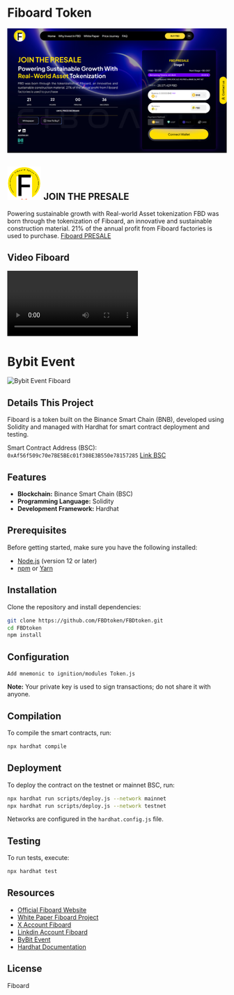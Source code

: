 # Fiboard Token
![SnapShot Fiboard Project](files/fiboard_snappshot.png)



## ![Logo Fiboard](files/fiboard.svg) JOIN THE PRESALE
Powering sustainable growth with Real-world Asset tokenization
FBD was born through the tokenization of Fiboard, an innovative and sustainable construction material. 21% of the annual profit from Fiboard factories is used to purchase.
[Fiboard PRESALE](https://fiboard.org/)

## Video Fiboard
![video FBD](files/fbd.mp4)

# Bybit Event
![Bybit Event Fiboard](https://www.youtube.com/shorts/UfNhDbusZPY)

## Details This Project
Fiboard is a token built on the Binance Smart Chain (BNB), developed using Solidity and managed with Hardhat for smart contract deployment and testing.

Smart Contract Address (BSC): `0xAf56f509c70e7BE5BEc01f308E3B550e78157285`
[Link BSC](https://bscscan.com/address/0xAf56f509c70e7BE5BEc01f308E3B550e78157285)


## Features

- **Blockchain:** Binance Smart Chain (BSC)
- **Programming Language:** Solidity
- **Development Framework:** Hardhat

## Prerequisites

Before getting started, make sure you have the following installed:

- [Node.js](https://nodejs.org/) (version 12 or later)
- [npm](https://www.npmjs.com/) or [Yarn](https://yarnpkg.com/)

## Installation

Clone the repository and install dependencies:

```bash
git clone https://github.com/FBDtoken/FBDtoken.git
cd FBDtoken
npm install
```

## Configuration
```
Add mnemonic to ignition/modules Token.js

```

**Note:** Your private key is used to sign transactions; do not share it with anyone.

## Compilation

To compile the smart contracts, run:

```bash
npx hardhat compile
```

## Deployment

To deploy the contract on the testnet or mainnet BSC, run:

```bash
npx hardhat run scripts/deploy.js --network mainnet
npx hardhat run scripts/deploy.js --network testnet
```

Networks are configured in the `hardhat.config.js` file.

## Testing

To run tests, execute:

```bash
npx hardhat test
```

## Resources

- [Official Fiboard Website](https://fiboard.org/)
- [White Paper Fiboard Project](files/FBD-WP-final.pdf)
- [X Account Fiboard](https://x.com/FBDtoken)
- [Linkdin Account Fiboard](https://www.linkedin.com/company/fbd-foundation/)
- [ByBit Event](https://www.youtube.com/shorts/UfNhDbusZPY)
- [Hardhat Documentation](https://hardhat.org/getting-started/)

## License
Fiboard

